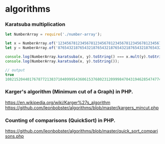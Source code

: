 # algorithms

### Karatsuba multiplication

```javascript
let NumberArray = require('./number-array');

let x = NumberArray.of('1234567812345678123456781234567812345678123456781234567812345678');
let y = NumberArray.of('8765432187654321876543218765432187654321876543218765432187654321');

console.log(NumberArray.karatsuba(x, y).toString() === x.mult(y).toString());
console.log(NumberArray.karatsuba(x, y).toString());

// output
true
10821520440176787721383710409995436061537680231209998470431946285474774621551587883554295515927121963112887669545557079622374638
```

### Karger's algorithm (Minimum cut of a Graph) in PHP.

https://en.wikipedia.org/wiki/Karger%27s_algorithm
https://github.com/leonbobster/algorithms/blob/master/kargers_mincut.php

### Counting of comparisons (QuickSort) in PHP.

https://github.com/leonbobster/algorithms/blob/master/quick_sort_comparisons.php
